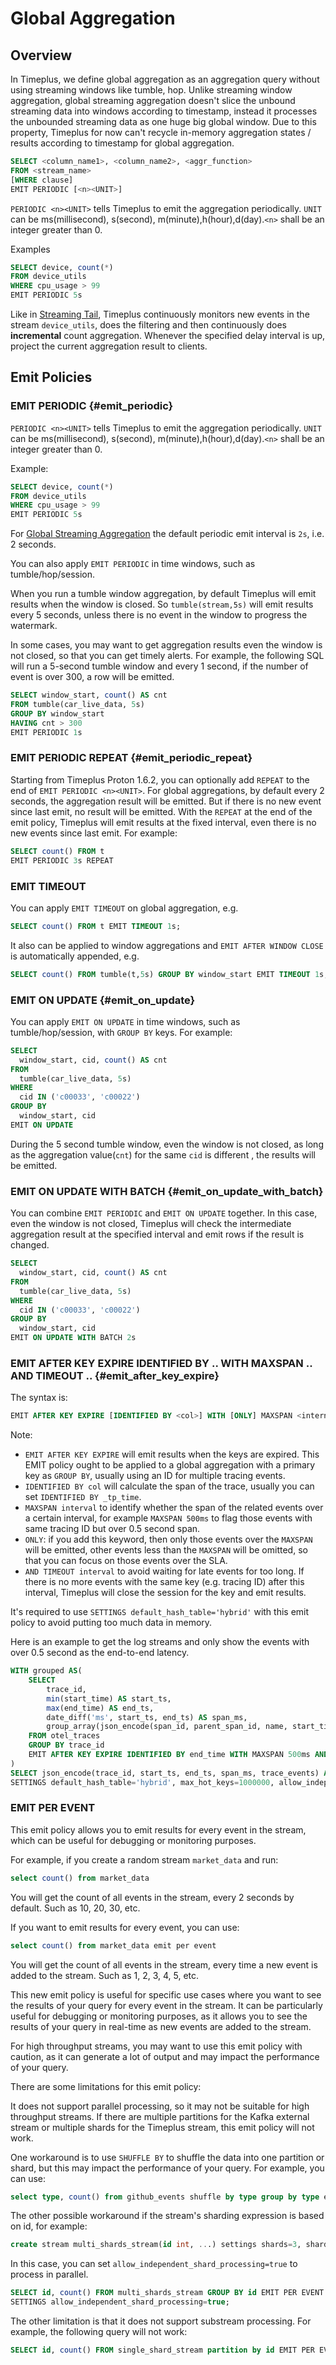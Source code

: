 # Global Aggregation 

## Overview

In Timeplus, we define global aggregation as an aggregation query without using streaming windows like tumble, hop. Unlike streaming window aggregation, global streaming aggregation doesn't slice
the unbound streaming data into windows according to timestamp, instead it processes the unbounded streaming data as one huge big global window. Due to this property, Timeplus for now can't
recycle in-memory aggregation states / results according to timestamp for global aggregation.

```sql
SELECT <column_name1>, <column_name2>, <aggr_function>
FROM <stream_name>
[WHERE clause]
EMIT PERIODIC [<n><UNIT>]
```

`PERIODIC <n><UNIT>` tells Timeplus to emit the aggregation periodically. `UNIT` can be ms(millisecond), s(second), m(minute),h(hour),d(day).`<n>` shall be an integer greater than 0.

Examples

```sql
SELECT device, count(*)
FROM device_utils
WHERE cpu_usage > 99
EMIT PERIODIC 5s
```

Like in [Streaming Tail](/query-syntax#streaming-tailing), Timeplus continuously monitors new events in the stream `device_utils`, does the filtering and then continuously does **incremental** count aggregation. Whenever the specified delay interval is up, project the current aggregation result to clients.

## Emit Policies

### EMIT PERIODIC {#emit_periodic}

`PERIODIC <n><UNIT>` tells Timeplus to emit the aggregation periodically. `UNIT` can be ms(millisecond), s(second), m(minute),h(hour),d(day).`<n>` shall be an integer greater than 0.

Example:

```sql
SELECT device, count(*)
FROM device_utils
WHERE cpu_usage > 99
EMIT PERIODIC 5s
```

For [Global Streaming Aggregation](#global) the default periodic emit interval is `2s`, i.e. 2 seconds.

You can also apply `EMIT PERIODIC` in time windows, such as tumble/hop/session.

When you run a tumble window aggregation, by default Timeplus will emit results when the window is closed. So `tumble(stream,5s)` will emit results every 5 seconds, unless there is no event in the window to progress the watermark.

In some cases, you may want to get aggregation results even the window is not closed, so that you can get timely alerts. For example, the following SQL will run a 5-second tumble window and every 1 second, if the number of event is over 300, a row will be emitted.

```sql
SELECT window_start, count() AS cnt
FROM tumble(car_live_data, 5s)
GROUP BY window_start
HAVING cnt > 300
EMIT PERIODIC 1s
```

### EMIT PERIODIC REPEAT {#emit_periodic_repeat}

Starting from Timeplus Proton 1.6.2, you can optionally add `REPEAT` to the end of `EMIT PERIODIC <n><UNIT>`. For global aggregations, by default every 2 seconds, the aggregation result will be emitted. But if there is no new event since last emit, no result will be emitted. With the `REPEAT` at the end of the emit policy, Timeplus will emit results at the fixed interval, even there is no new events since last emit. For example:
```sql
SELECT count() FROM t
EMIT PERIODIC 3s REPEAT
```

### EMIT TIMEOUT

You can apply `EMIT TIMEOUT` on global aggregation, e.g.
```sql
SELECT count() FROM t EMIT TIMEOUT 1s;
```

It also can be applied to window aggregations and `EMIT AFTER WINDOW CLOSE` is automatically appended, e.g.
```sql
SELECT count() FROM tumble(t,5s) GROUP BY window_start EMIT TIMEOUT 1s;
```
 
### EMIT ON UPDATE {#emit_on_update}

You can apply `EMIT ON UPDATE` in time windows, such as tumble/hop/session, with `GROUP BY` keys. For example:

```sql
SELECT
  window_start, cid, count() AS cnt
FROM
  tumble(car_live_data, 5s)
WHERE
  cid IN ('c00033', 'c00022')
GROUP BY
  window_start, cid
EMIT ON UPDATE
```

During the 5 second tumble window, even the window is not closed, as long as the aggregation value(`cnt`) for the same `cid` is different , the results will be emitted.

### EMIT ON UPDATE WITH BATCH {#emit_on_update_with_batch}

You can combine `EMIT PERIODIC` and `EMIT ON UPDATE` together. In this case, even the window is not closed, Timeplus will check the intermediate aggregation result at the specified interval and emit rows if the result is changed.
```sql
SELECT
  window_start, cid, count() AS cnt
FROM
  tumble(car_live_data, 5s)
WHERE
  cid IN ('c00033', 'c00022')
GROUP BY
  window_start, cid
EMIT ON UPDATE WITH BATCH 2s
```

### EMIT AFTER KEY EXPIRE IDENTIFIED BY .. WITH MAXSPAN .. AND TIMEOUT .. {#emit_after_key_expire}

The syntax is:
```sql
EMIT AFTER KEY EXPIRE [IDENTIFIED BY <col>] WITH [ONLY] MAXSPAN <internal> [AND TIMEOUT <internal>]
```

Note:
* `EMIT AFTER KEY EXPIRE` will emit results when the keys are expired. This EMIT policy ought to be applied to a global aggregation with a primary key as `GROUP BY`, usually using an ID for multiple tracing events.
* `IDENTIFIED BY col` will calculate the span of the trace, usually you can set `IDENTIFIED BY _tp_time`.
* `MAXSPAN interval` to identify whether the span of the related events over a certain interval, for example `MAXSPAN 500ms` to flag those events with same tracing ID but over 0.5 second span.
* `ONLY`: if you add this keyword, then only those events over the `MAXSPAN` will be emitted, other events less than the `MAXSPAN` will be omitted, so that you can focus on those events over the SLA.
* `AND TIMEOUT interval` to avoid waiting for late events for too long. If there is no more events with the same key (e.g. tracing ID) after this interval, Timeplus will close the session for the key and emit results.

It's required to use `SETTINGS default_hash_table='hybrid'` with this emit policy to avoid putting too much data in memory.

Here is an example to get the log streams and only show the events with over 0.5 second as the end-to-end latency.
```sql
WITH grouped AS(
    SELECT
        trace_id,
        min(start_time) AS start_ts,
        max(end_time) AS end_ts,
        date_diff('ms', start_ts, end_ts) AS span_ms,
        group_array(json_encode(span_id, parent_span_id, name, start_time, end_time, attributes)) AS trace_events
    FROM otel_traces
    GROUP BY trace_id
    EMIT AFTER KEY EXPIRE IDENTIFIED BY end_time WITH MAXSPAN 500ms AND TIMEOUT 2s
)
SELECT json_encode(trace_id, start_ts, end_ts, span_ms, trace_events) AS event FROM grouped
SETTINGS default_hash_table='hybrid', max_hot_keys=1000000, allow_independent_shard_processing=true;
```

### EMIT PER EVENT
This emit policy allows you to emit results for every event in the stream, which can be useful for debugging or monitoring purposes.

For example, if you create a random stream `market_data` and run:
```sql
select count() from market_data
```
You will get the count of all events in the stream, every 2 seconds by default. Such as 10, 20, 30, etc.

If you want to emit results for every event, you can use:
```sql
select count() from market_data emit per event
```
You will get the count of all events in the stream, every time a new event is added to the stream. Such as 1, 2, 3, 4, 5, etc.

This new emit policy is useful for specific use cases where you want to see the results of your query for every event in the stream. It can be particularly useful for debugging or monitoring purposes, as it allows you to see the results of your query in real-time as new events are added to the stream.

For high throughput streams, you may want to use this emit policy with caution, as it can generate a lot of output and may impact the performance of your query.

There are some limitations for this emit policy:

It does not support parallel processing, so it may not be suitable for high throughput streams. If there are multiple partitions for the Kafka external stream or multiple shards for the Timeplus stream, this emit policy will not work.

One workaround is to use `SHUFFLE BY` to shuffle the data into one partition or shard, but this may impact the performance of your query. For example, you can use:
```sql
select type, count() from github_events shuffle by type group by type emit per event;
```

The other possible workaround if the stream's sharding expression is based on id, for example:
```sql
create stream multi_shards_stream(id int, ...) settings shards=3, sharding_expr='weak_hash32(id)';
```
In this case, you can set `allow_independent_shard_processing=true` to process in parallel.

```sql
SELECT id, count() FROM multi_shards_stream GROUP BY id EMIT PER EVENT
SETTINGS allow_independent_shard_processing=true;
```

The other limitation is that it does not support substream processing. For example, the following query will not work:
```sql
SELECT id, count() FROM single_shard_stream partition by id EMIT PER EVENT
```
